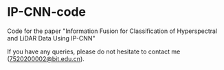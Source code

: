 # IP-CNN-code
Code for the paper "Information Fusion for Classification of Hyperspectral and LiDAR Data Using IP-CNN"

If you have any queries, please do not hesitate to contact me (7520200002@bit.edu.cn).  
 
